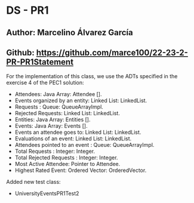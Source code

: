 # DS - PR1

## Author: Marcelino Álvarez García
## Github: https://github.com/marce100/22-23-2-PR-PR1Statement
 
 For the implementation of this class, we use the ADTs specified in the exercise 4 of the PEC1 solution:
 
 * Attendees: Java Array: Attendee [].
 * Events organized by an entity: Linked List: LinkedList.
 * Requests : Queue: QueueArrayImpl.
 * Rejected Requests: Linked List: LinkedList.
 * Entities: Java Array: Entities [].
 * Events: Java Array: Events [].
 * Events an attendee goes to: Linked List: LinkedList.
 * Evaluations of an event: Linked List: LinkedList.
 * Attendees pointed to an event : Queue: QueueArrayImpl.
 * Total Requests : Integer: Integer.
 * Total Rejected Requests : Integer: Integer.
 * Most Active Attendee: Pointer to Attendee.
 * Highest Rated Event: Ordered Vector: OrderedVector.

 Added new test class:
 
 * UniversityEventsPR1Test2